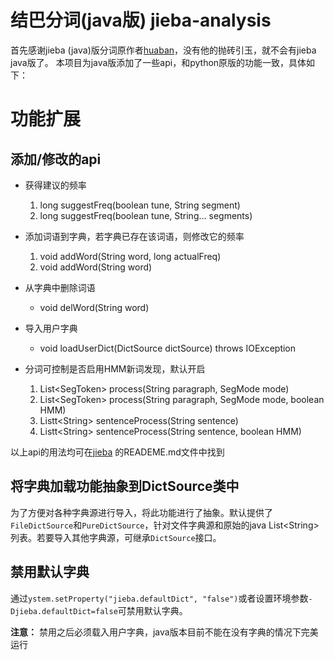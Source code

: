 结巴分词(java版) jieba-analysis
===============================

首先感谢jieba (java)版分词原作者[huaban](https://github.com/huaban/jieba-analysis)，没有他的抛砖引玉，就不会有jieba java版了。
本项目为java版添加了一些api，和python原版的功能一致，具体如下：

# 功能扩展

## 添加/修改的api

- 获得建议的频率
  1. long suggestFreq(boolean tune, String segment)
  1. long suggestFreq(boolean tune, String... segments)

- 添加词语到字典，若字典已存在该词语，则修改它的频率
  1. void addWord(String word, long actualFreq)
  2. void addWord(String word)
- 从字典中删除词语
  - void delWord(String word)
- 导入用户字典
  - void loadUserDict(DictSource dictSource) throws IOException
- 分词可控制是否启用HMM新词发现，默认开启
  1. List&lt;SegToken> process(String paragraph, SegMode mode)
  2. List&lt;SegToken> process(String paragraph, SegMode mode, boolean HMM)
  3. Listt&lt;String> sentenceProcess(String sentence)
  4. Listt&lt;String> sentenceProcess(String sentence, boolean HMM)

以上api的用法均可在[jieba](https://github.com/fxsjy/jieba) 的READEME.md文件中找到

## 将字典加载功能抽象到DictSource类中

为了方便对各种字典源进行导入，将此功能进行了抽象。默认提供了`FileDictSource`和`PureDictSource`，针对文件字典源和原始的java List&lt;String>列表。若要导入其他字典源，可继承`DictSource`接口。

## 禁用默认字典

通过`ystem.setProperty("jieba.defaultDict", "false")`或者设置环境参数`-Djieba.defaultDict=false`可禁用默认字典。

**注意：** 禁用之后必须载入用户字典，java版本目前不能在没有字典的情况下完美运行